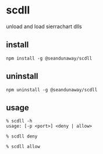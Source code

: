 # scdll

unload and load sierrachart dlls

## install
```
npm install -g @seandunaway/scdll
```

## uninstall
```
npm uninstall -g @seandunaway/scdll
```

## usage
```
% scdll -h
usage: [-p <port>] <deny | allow>

% scdll deny

% scdll allow
```
